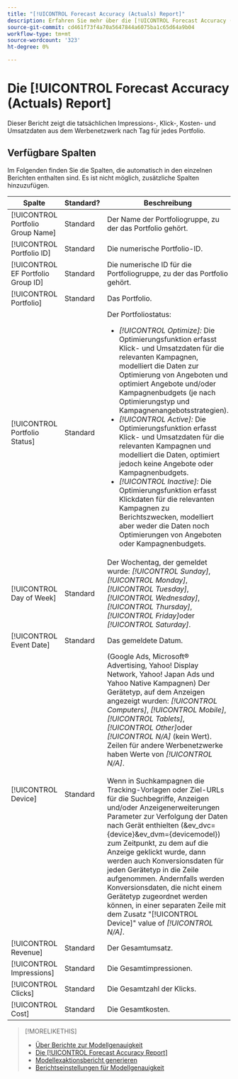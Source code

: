 ```yaml
---
title: "[!UICONTROL Forecast Accuracy (Actuals) Report]"
description: Erfahren Sie mehr über die [!UICONTROL Forecast Accuracy (Actuals) Report], einschließlich der Datenspalten.
source-git-commit: cd461f73f4a70a5647844a6075ba1c65d64a9b04
workflow-type: tm+mt
source-wordcount: '323'
ht-degree: 0%

---
```


# Die [!UICONTROL Forecast Accuracy (Actuals) Report]

Dieser Bericht zeigt die tatsächlichen Impressions-, Klick-, Kosten- und Umsatzdaten aus dem Werbenetzwerk nach Tag für jedes Portfolio.

## Verfügbare Spalten

Im Folgenden finden Sie die Spalten, die automatisch in den einzelnen Berichten enthalten sind. Es ist nicht möglich, zusätzliche Spalten hinzuzufügen.

| Spalte | Standard? | Beschreibung |
|----|----|----|
| [!UICONTROL Portfolio Group Name] | Standard | Der Name der Portfoliogruppe, zu der das Portfolio gehört. |
| [!UICONTROL Portfolio ID] | Standard | Die numerische Portfolio-ID. |
| [!UICONTROL EF Portfolio Group ID] | Standard | Die numerische ID für die Portfoliogruppe, zu der das Portfolio gehört. |
| [!UICONTROL Portfolio] | Standard | Das Portfolio. |
| [!UICONTROL Portfolio Status] | Standard | Der Portfoliostatus:<ul><li><i>[!UICONTROL Optimize]:</i> Die Optimierungsfunktion erfasst Klick- und Umsatzdaten für die relevanten Kampagnen, modelliert die Daten zur Optimierung von Angeboten und optimiert Angebote und/oder Kampagnenbudgets (je nach Optimierungstyp und Kampagnenangebotsstrategien).</li><li><i>[!UICONTROL Active]:</i> Die Optimierungsfunktion erfasst Klick- und Umsatzdaten für die relevanten Kampagnen und modelliert die Daten, optimiert jedoch keine Angebote oder Kampagnenbudgets.</li><li><i>[!UICONTROL Inactive]:</i> Die Optimierungsfunktion erfasst Klickdaten für die relevanten Kampagnen zu Berichtszwecken, modelliert aber weder die Daten noch Optimierungen von Angeboten oder Kampagnenbudgets. |
| [!UICONTROL Day of Week] | Standard | Der Wochentag, der gemeldet wurde: <i>[!UICONTROL Sunday]</i>, <i>[!UICONTROL Monday]</i>, <i>[!UICONTROL Tuesday]</i>, <i>[!UICONTROL Wednesday]</i>, <i>[!UICONTROL Thursday]</i>, <i>[!UICONTROL Friday]</i>oder <i>[!UICONTROL Saturday]</i>. |
| [!UICONTROL Event Date] | Standard | Das gemeldete Datum. |
| [!UICONTROL Device] | Standard | (Google Ads, Microsoft® Advertising, Yahoo! Display Network, Yahoo! Japan Ads und Yahoo Native Kampagnen) Der Gerätetyp, auf dem Anzeigen angezeigt wurden: <i>[!UICONTROL Computers]</i>, <i>[!UICONTROL Mobile]</i>, <i>[!UICONTROL Tablets]</i>, <i>[!UICONTROL Other]</i>oder <i>[!UICONTROL N/A]</i> (kein Wert). Zeilen für andere Werbenetzwerke haben Werte von <i>[!UICONTROL N/A]</i>.<br><br>Wenn in Suchkampagnen die Tracking-Vorlagen oder Ziel-URLs für die Suchbegriffe, Anzeigen und/oder Anzeigenerweiterungen Parameter zur Verfolgung der Daten nach Gerät enthielten (&amp;ev_dvc={device}&amp;ev_dvm={devicemodel}</code>) zum Zeitpunkt, zu dem auf die Anzeige geklickt wurde, dann werden auch Konversionsdaten für jeden Gerätetyp in die Zeile aufgenommen. Andernfalls werden Konversionsdaten, die nicht einem Gerätetyp zugeordnet werden können, in einer separaten Zeile mit dem Zusatz &quot;[!UICONTROL Device]&quot; value of <i>[!UICONTROL N/A]</i>. |
| [!UICONTROL Revenue] | Standard | Der Gesamtumsatz. |
| [!UICONTROL Impressions] | Standard | Die Gesamtimpressionen. |
| [!UICONTROL Clicks] | Standard | Die Gesamtzahl der Klicks. |
| [!UICONTROL Cost] | Standard | Die Gesamtkosten. |

<table style="table-layout:auto">

>[!MORELIKETHIS]
>
>* [Über Berichte zur Modellgenauigkeit](/help/search-social-commerce/reports/management/model-accuracy/model-accuracy-report-about.md)
>* [Die [!UICONTROL Forecast Accuracy Report]](forecast-accuracy-report.md)
>* [Modellexaktionsbericht generieren](model-accuracy-report-generate.md)
>* [Berichtseinstellungen für Modellgenauigkeit](/help/search-social-commerce/reports/management/model-accuracy/model-accuracy-report-settings.md)

